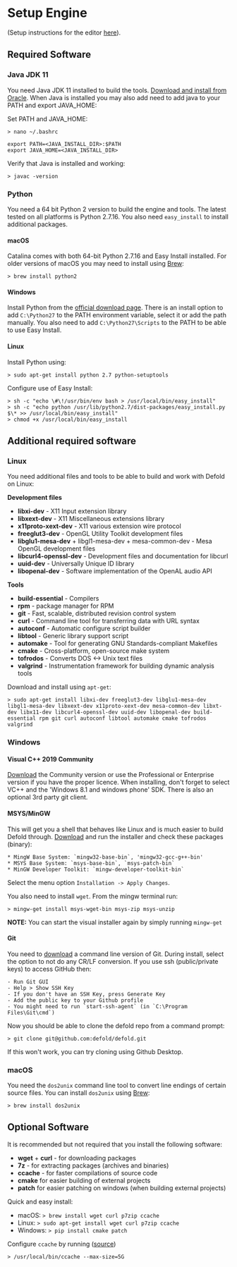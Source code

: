 # Setup Engine

(Setup instructions for the editor [here](/editor/README.md)).

## Required Software

### Java JDK 11

You need Java JDK 11 installed to build the tools. [Download and install from Oracle](https://www.oracle.com/technetwork/java/javase/downloads/index.html). When Java is installed you may also add need to add java to your PATH and export JAVA_HOME:

Set PATH and JAVA_HOME:

    > nano ~/.bashrc

    export PATH=<JAVA_INSTALL_DIR>:$PATH
    export JAVA_HOME=<JAVA_INSTALL_DIR>

Verify that Java is installed and working:

    > javac -version


### Python

You need a 64 bit Python 2 version to build the engine and tools. The latest tested on all platforms is Python 2.7.16. You also need `easy_install` to install additional packages.

#### macOS

Catalina comes with both 64-bit Python 2.7.16 and Easy Install installed. For older versions of macOS you may need to install using [Brew](https://brew.sh/):

    > brew install python2

#### Windows

Install Python from the [official download page](https://www.python.org/downloads/windows/). There is an install option to add `C:\Python27` to the PATH environment variable, select it or add the path manually. You also need to add `C:\Python27\Scripts` to the PATH to be able to use Easy Install.

#### Linux

Install Python using:

    > sudo apt-get install python 2.7 python-setuptools

Configure use of Easy Install:

    > sh -c "echo \#\!/usr/bin/env bash > /usr/local/bin/easy_install"
    > sh -c "echo python /usr/lib/python2.7/dist-packages/easy_install.py $\* >> /usr/local/bin/easy_install"
    > chmod +x /usr/local/bin/easy_install


## Additional required software

### Linux

You need additional files and tools to be able to build and work with Defold on Linux:

**Development files**
* **libxi-dev** - X11 Input extension library
* **libxext-dev** - X11 Miscellaneous extensions library
* **x11proto-xext-dev** - X11 various extension wire protocol
* **freeglut3-dev** - OpenGL Utility Toolkit development files
* **libglu1-mesa-dev** + libgl1-mesa-dev + mesa-common-dev - Mesa OpenGL development files
* **libcurl4-openssl-dev** - Development files and documentation for libcurl
* **uuid-dev** - Universally Unique ID library
* **libopenal-dev** - Software implementation of the OpenAL audio API

**Tools**
* **build-essential** - Compilers
* **rpm** - package manager for RPM
* **git** - Fast, scalable, distributed revision control system
* **curl** - Command line tool for transferring data with URL syntax
* **autoconf** - Automatic configure script builder
* **libtool** - Generic library support script
* **automake** - Tool for generating GNU Standards-compliant Makefiles
* **cmake** - Cross-platform, open-source make system
* **tofrodos** - Converts DOS <-> Unix text files
* **valgrind** - Instrumentation framework for building dynamic analysis tools

Download and install using `apt-get`:

    > sudo apt-get install libxi-dev freeglut3-dev libglu1-mesa-dev libgl1-mesa-dev libxext-dev x11proto-xext-dev mesa-common-dev libxt-dev libx11-dev libcurl4-openssl-dev uuid-dev libopenal-dev build-essential rpm git curl autoconf libtool automake cmake tofrodos valgrind


### Windows

#### Visual C++ 2019 Community

[Download](https://visualstudio.microsoft.com/vs/older-downloads/) the Community version or use the Professional or Enterprise version if you have the proper licence. When installing, don't forget to select VC++ and the 'Windows 8.1 and windows phone' SDK. There is also an optional 3rd party git client.

#### MSYS/MinGW

This will get you a shell that behaves like Linux and is much easier to build Defold through. [Download](http://www.mingw.org/download/installer) and run the installer and check these packages (binary):

	* MingW Base System: `mingw32-base-bin`, 'mingw32-gcc-g++-bin'
	* MSYS Base System: `msys-base-bin`, `msys-patch-bin`
    * MinGW Developer Toolkit: `mingw-developer-toolkit-bin`

Select the menu option `Installation -> Apply Changes`.

You also need to install `wget`. From the mingw terminal run:

	> mingw-get install msys-wget-bin msys-zip msys-unzip

**NOTE:** You can start the visual installer again by simply running `mingw-get`

#### Git

You need to [download](https://git-scm.com/download/win) a command line version of Git. During install, select the option to not do any CR/LF conversion. If you use ssh (public/private keys) to access GitHub then:

	- Run Git GUI
	- Help > Show SSH Key
	- If you don't have an SSH Key, press Generate Key
	- Add the public key to your Github profile
	- You might need to run `start-ssh-agent` (in `C:\Program Files\Git\cmd`)

Now you should be able to clone the defold repo from a command prompt:

	> git clone git@github.com:defold/defold.git

If this won't work, you can try cloning using Github Desktop.


### macOS

You need the `dos2unix` command line tool to convert line endings of certain source files. You can install `dos2unix` using [Brew](https://brew.sh/):

    > brew install dos2unix


## Optional Software

It is recommended but not required that you install the following software:

* **wget** + **curl** - for downloading packages
* **7z** - for extracting packages (archives and binaries)
* **ccache** - for faster compilations of source code
* **cmake** for easier building of external projects
* **patch** for easier patching on windows (when building external projects)

Quick and easy install:

* macOS: `> brew install wget curl p7zip ccache`
* Linux: `> sudo apt-get install wget curl p7zip ccache`
* Windows: `> pip install cmake patch`

Configure `ccache` by running ([source](https://ccache.samba.org/manual.html))

    > /usr/local/bin/ccache --max-size=5G
